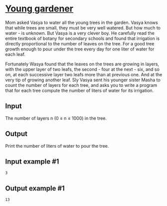 # [Young gardener](https://www.e-olymp.com/en/problems/248)

Mom asked Vasya to water all the young trees in the garden. Vasya knows that while trees are small, they must be very well watered. But how much to water - is unknown. But Vasya is a very clever boy. He carefully read the entire textbook of botany for secondary schools and found that irrigation is directly proportional to the number of leaves on the tree. For a good tree growth enough to pour under the tree every day for one liter of water for each leaf.

Fortunately Wasya found that the leaves on the trees are growing in layers, with the upper layer of two leafs, the second - four at the next - six, and so on, at each successive layer two leafs more than at previous one. And at the very tip of growing another leaf. Sly Vasya sent his younger sister Masha to count the number of layers for each tree, and asks you to write a program that for each tree compute the number of liters of water for its irrigation.

## Input
The number of layers n (0 ≤ n ≤ 1000) in the tree.

## Output
Print the number of liters of water to pour the tree.

## Input example #1
```
3
```

## Output example #1
```
13
```
